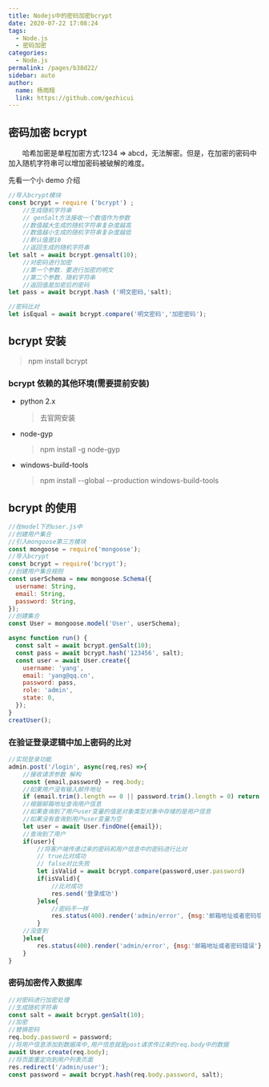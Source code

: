 ```yaml
---
title: Nodejs中的密码加密bcrypt
date: 2020-07-22 17:08:24
tags:
  - Node.js
  - 密码加密
categories:
  - Node.js
permalink: /pages/b38d22/
sidebar: auto
author:
  name: 杨雨翔
  link: https://github.com/gezhicui
---
```


## 密码加密 bcrypt

&emsp;&emsp;哈希加密是单程加密方式:1234 => abcd，无法解密。但是，在加密的密码中加入随机字符串可以增加密码被破解的难度。

先看一个小 demo 介绍

```js
//导入bcrypt模块
const bcrypt = require ('bcrypt') ;
    //生成随机字符串
    // genSalt方法接收一个数值作为参数
    //数值越大生成的随机字符串复杂度越高
    //数值越小生成的随机字符串复杂度越低
    //默认值是10
    //返回生成的随机字符串
let salt = await bcrypt.gensalt(10);
    //对密码进行加密
    //第一个参数．要进行加密的明文
    //第二个参数．随机字符串
    //返回值是加密后的密码
let pass = await bcrypt.hash ('明文密码,'salt);

//密码比对
let isEqual = await bcrypt.compare('明文密码','加密密码');
```

## bcrypt 安装

> npm install bcrypt

### bcrypt 依赖的其他环境(需要提前安装)

- python 2.x
  > 去官网安装
- node-gyp
  > npm install -g node-gyp
- windows-build-tools
  > npm install --global --production windows-build-tools

## bcrypt 的使用

```js
//在model下的user.js中
//创建用户集合
//引入mongoose第三方模块
const mongoose = require('mongoose');
//导入bcrypt
const bcrypt = require('bcrypt');
//创建用户集合规则
const userSchema = new mongoose.Schema({
  username: String,
  email: String,
  password: String,
});
//创建集合
const User = mongoose.model('User', userSchema);

async function run() {
  const salt = await bcrypt.genSalt(10);
  const pass = await bcrypt.hash('123456', salt);
  const user = await User.create({
    username: 'yang',
    email: 'yang@qq.cn',
    password: pass,
    role: 'admin',
    state: 0,
  });
}
creatUser();
```

### 在验证登录逻辑中加上密码的比对

```js
//实现登录功能
admin.post('/login', async(req,res）=>{
    //接收请求参数 解构
    const {email,password} = req.body;
    //如果用户没有输入邮件地址
    if (email.trim().length == 0 || password.trim().length = 0) return res.status(400).send('请输入邮件地址或密码')
    //根据邮箱地址查询用户信息
    //如果查询到了用户user变量的值是对象类型对象中存储的是用户信息
    //如果没有查询到用户user变量为空
    let user = await User.findOne({email});
    //查询到了用户
    if(user){
        //将客户端传递过来的密码和用户信息中的密码进行比对
        // true比对成功
        // false对比失败
        let isValid = await bcrypt.compare(password,user.password)
        if(isValid){
            //比对成功
            res.send('登录成功')
        }else{
            //密码不一样
            res.status(400).render('admin/error', {msg:'邮箱地址或者密码错误'})
        }
    //没查到
    }else{
        res.status(400).render('admin/error', {msg:'邮箱地址或者密码错误'})
    }
}
```

### 密码加密传入数据库

```js
//对密码进行加密处理
//生成随机字符串
const salt = await bcrypt.genSalt(10);
//加密
//替换密码
req.body.password = password;
//将用户信息添加到数据库中,用户信息就是post请求传过来的req.body中的数据
await User.create(req.body);
//将页面重定向到用户列表页面
res.redirect('/admin/user');
const password = await bcrypt.hash(req.body.password, salt);
```
